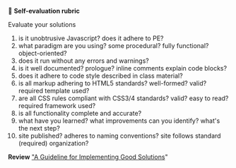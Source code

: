 
📢 **Self-evaluation rubric**

Evaluate your solutions

1. is it unobtrusive Javascript? does it adhere to PE?
2. what paradigm are you using? some procedural? fully functional? object-oriented?
3. does it run without any errors and warnings?
4. is it well documented? prologue? inline comments explain code blocks?
5. does it adhere to code style described in class material?
6. is all markup adhering to HTML5 standards? well-formed? valid? required template used?
7. are all CSS rules compliant with CSS3/4 standards? valid? easy to read? required framework used?
8. is all functionality complete and accurate? 
9. what have you learned? what improvements can you identify? what's the next step?
10. site published? adheres to naming conventions? site follows standard (required) organization?

**Review** ["A Guideline for Implementing Good Solutions](https://ebajcar.github.io/web10199_worksheets/noteworthy/gradeCalc.html)"

